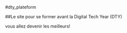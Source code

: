 #dty_plateform

##Le site pour se former avant la Digital Tech Year (DTY)

vous allez devenir les meilleurs!

